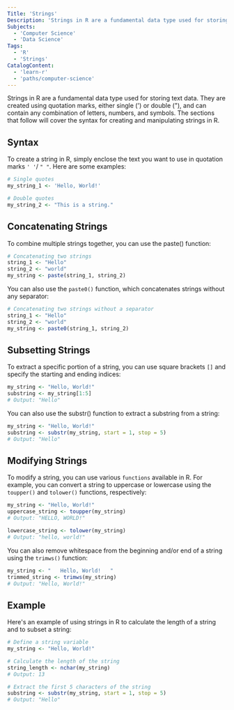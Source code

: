 ```yaml
---
Title: 'Strings'
Description: 'Strings in R are a fundamental data type used for storing text data.'
Subjects:
  - 'Computer Science'
  - 'Data Science'
Tags:
  - 'R'
  - 'Strings'
CatalogContent:
  - 'learn-r'
  - 'paths/computer-science'
---
```


Strings in R are a fundamental data type used for storing text data. They are created using quotation marks, either single (') or double ("), and can contain any combination of letters, numbers, and symbols. The sections that follow will cover the syntax for creating and manipulating strings in R.

## Syntax

To create a string in R, simply enclose the text you want to use in quotation marks `' '`/ `" "`. Here are some examples:

```r
# Single quotes
my_string_1 <- 'Hello, World!'

# Double quotes
my_string_2 <- "This is a string."
```

## Concatenating Strings

To combine multiple strings together, you can use the paste() function:

```r
# Concatenating two strings
string_1 <- "Hello"
string_2 <- "world"
my_string <- paste(string_1, string_2)
```
You can also use the `paste0()` function, which concatenates strings without any separator:

```r
# Concatenating two strings without a separator
string_1 <- "Hello"
string_2 <- "world"
my_string <- paste0(string_1, string_2)
```

## Subsetting Strings

To extract a specific portion of a string, you can use square brackets `[]` and specify the starting and ending indices:
```r
my_string <- "Hello, World!"
substring <- my_string[1:5]
# Output: "Hello"

```
You can also use the substr() function to extract a substring from a string:

```r
my_string <- "Hello, World!"
substring <- substr(my_string, start = 1, stop = 5)
# Output: "Hello"

```

## Modifying Strings

To modify a string, you can use various `functions` available in R. For example, you can convert a string to uppercase or lowercase using the `toupper()` and `tolower()` functions, respectively:

```r
my_string <- "Hello, World!"
uppercase_string <- toupper(my_string)
# Output: "HELLO, WORLD!"

lowercase_string <- tolower(my_string)
# Output: "hello, world!"
```
You can also remove whitespace from the beginning and/or end of a string using the `trimws()` function:

```r
my_string <- "   Hello, World!   "
trimmed_string <- trimws(my_string)
# Output: "Hello, World!"
```
## Example
Here's an example of using strings in R to calculate the length of a string and to subset a string:

```r
# Define a string variable
my_string <- "Hello, World!"

# Calculate the length of the string
string_length <- nchar(my_string)
# Output: 13

# Extract the first 5 characters of the string
substring <- substr(my_string, start = 1, stop = 5)
# Output: "Hello"
```